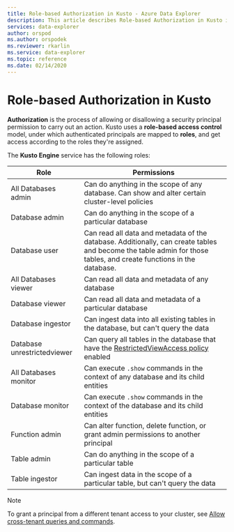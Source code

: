 ```yaml
---
title: Role-based Authorization in Kusto - Azure Data Explorer
description: This article describes Role-based Authorization in Kusto in Azure Data Explorer.
services: data-explorer
author: orspod
ms.author: orspodek
ms.reviewer: rkarlin
ms.service: data-explorer
ms.topic: reference
ms.date: 02/14/2020
---
```

# Role-based Authorization in Kusto

**Authorization** is the process of allowing or disallowing a security principal permission to carry out an action.
Kusto uses a **role-based access control** model, under which authenticated principals are mapped to **roles**, and get access according to the roles they're assigned.

The **Kusto Engine** service has the following roles:

|Role                       |Permissions                                                                                                                                                  |
|---------------------------|-------------------------------------------------------------------------------------------------------------------------------------------------------------|
|All Databases admin        |Can do anything in the scope of any database. Can show and alter certain cluster-level policies                                                               |
|Database admin             |Can do anything in the scope of a particular database                                                                                                         |
|Database user              |Can read all data and metadata of the database. Additionally, can create tables and become the table admin for those tables, and create functions in the database.|
|All Databases viewer       |Can read all data and metadata of any database                                                                                                               |
|Database viewer            |Can read all data and metadata of a particular database                                                                                                       |
|Database ingestor          |Can ingest data into all existing tables in the database, but can't query the data                                                                             |
|Database unrestrictedviewer|Can query all tables in the database that have the [RestrictedViewAccess policy](../show-table-restricted-view-access-policy-command.md) enabled                                |
|All Databases monitor      |Can execute `.show` commands in the context of any database and its child entities                                                                           |
|Database monitor           |Can execute `.show` commands in the context of the database and its child entities                                                                           |
|Function admin             |Can alter function, delete function, or grant admin permissions to another principal                                                                         |
|Table admin                |Can do anything in the scope of a particular table                                                                                                           |
|Table ingestor             |Can ingest data in the scope of a particular table, but can't query the data                                                                                 |

> [!NOTE]
> To grant a principal from a different tenant access to your cluster, see [Allow cross-tenant queries and commands](../../../cross-tenant-query-and-commands.md).